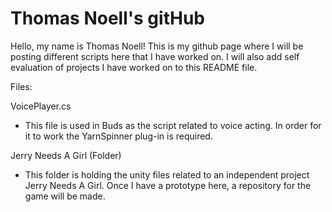 # Thomas Noell's gitHub

Hello, my name is Thomas Noell!
This is my github page where I will be posting different scripts here that I have worked on.
I will also add self evaluation of projects I have worked on to this README file.

Files:

VoicePlayer.cs
- This file is used in Buds as the script related to voice acting. In order for it to work the YarnSpinner plug-in is required.

Jerry Needs A Girl (Folder)
- This folder is holding the unity files related to an independent project Jerry Needs A Girl. Once I have a prototype here,
a repository for the game will be made.
